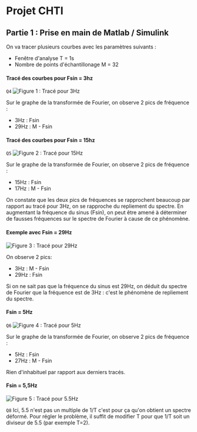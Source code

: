# Projet CHTI
## Partie 1 : Prise en main de Matlab / Simulink

On va tracer plusieurs courbes avec les paramètres suivants :
* Fenêtre d'analyse T = 1s
* Nombre de points d'échantillonage M = 32

#### Tracé des courbes  pour Fsin = 3hz
```Q4```
![Figure 1 : Tracé pour 3Hz](/images/plot_3hz.jpg)

Sur le graphe de la transformée de Fourier, on observe 2 pics de fréquence :
* 3Hz : Fsin
* 29Hz : M - Fsin

#### Tracé des courbes pour Fsin = 15hz
```Q5```
![Figure 2 : Tracé pour 15Hz](/images/plot_15hz.jpg)

Sur le graphe de la transformée de Fourier, on observe 2 pics de fréquence :
* 15Hz : Fsin
* 17Hz : M - Fsin

On constate que les deux pics de fréquences se rapprochent beaucoup par rapport au tracé pour 3Hz, on se rapproche du repliement du spectre.
En augmentant la fréquence du sinus (Fsin), on peut être amené à déterminer de fausses fréquences sur le spectre de Fourier à cause de ce phénomène.

#### Exemple avec Fsin = 29Hz

![Figure 3 : Tracé pour 29Hz](/images/plot_29hz.jpg)

On observe 2 pics:
* 3Hz : M - Fsin
* 29Hz : Fsin

Si on ne sait pas que la fréquence du sinus est 29Hz, on déduit du spectre de Fourier que la fréquence est de 3Hz : c'est le phénomène de repliement du spectre.

#### Fsin = 5Hz
```Q6```
![Figure 4 : Tracé pour 5Hz](/images/plot_5hz.jpg)

Sur le graphe de la transformée de Fourier, on observe 2 pics de fréquence :
* 5Hz : Fsin
* 27Hz : M - Fsin

Rien d'inhabituel par rapport aux derniers tracés.

#### Fsin = 5,5Hz

![Figure 5 : Tracé pour 5.5Hz](/images/plot_55hz.jpg)

```Q8```
Ici, 5.5 n'est pas un multiple de 1/T c'est pour ça qu'on obtient un spectre déformé. Pour régler le problème, il suffit de modifier T pour que 1/T soit un diviseur de 5.5 (par exemple T=2).


